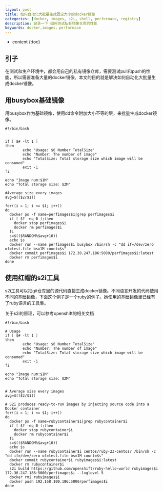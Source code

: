 ```yaml
---
layout: post
title: 如何自动化大批量生成固定大小的docker镜像
categories: [docker, images, s2i, shell, performace, registry]
description: 记录一下 如何测试私有镜像仓库的性能
keywords: docker,images，performace
---
```


* content
{:toc}


## 引子
 在测试和生产环境中，都会用自己的私有镜像仓库，需要测试pull和push的性能，所以需要准备大量的docker镜像。本文的目的就是解决如何自动化大批量生成docker镜像。
 
## 用busybox基础镜像
用busybox作为基础镜像，使用dd命令附加大小不等的层，来批量生成docker镜像。


```
#!/bin/bash


if [ $# -lt 1 ]
then
        echo "Usage: $0 Number TotalSize"
        echo "Number: The number of image"
        echo "TotalSize: Total storage size which image will be consumed"
        exit -1
fi

echo "Image num:$1M"
echo "Total storage size: $2M"

#Average size every images
avg=$(($2/$1))

for((i = 1; i <= $1; i++))
do
  docker ps -f name=perfimages$1|grep perfimages$i
  if [ $? -eq 0 ];then
    docker stop perfimages$i
    docker rm perfimages$i
  fi
  s=$(($RANDOM%$avg+10))
  echo $s
  docker run --name perfimages$i busybox /bin/sh -c "dd if=/dev/zero of=test.file bs=1M count=$s"
  docker commit perfimages$i 172.30.247.186:5000/perfimages$i:latest
  docker rm perfimages$i
done

```

## 使用红帽的s2i工具
s2i工具可以把git仓库里的源代码直接生成docker镜像。不同语言开发的代码使用不同的基础镜像，下面这个例子是一个ruby的例子。她使用的基础镜像里已经有了ruby语言的工具集。

关于s2i的原理，可以参考openshift的相关文档


```
#!/bin/bash

# Usage
if [ $# -lt 1 ]
then
        echo "Usage: $0 Number TotalSize"
        echo "Number: The number of image"
        echo "TotalSize: Total storage size which image will be consumed"
        exit -1
fi

echo "Image num:$1M"
echo "Total storage size: $2M"


# Average size every images
avg=$(($2/$1))

# S2I produces ready-to-run images by injecting source code into a Docker container
for((i = 1; i <= $1; i++))
do
  docker ps -f name=rubycontainer$1|grep rubycontainer$i
  if [ $? -eq 0 ];then
    docker stop rubycontainer$i
    docker rm rubycontainer$i
  fi
  s=$(($RANDOM%$avg+10))
  echo $s
  docker run --name rubycontainer$i centos/ruby-23-centos7 /bin/sh -c "dd if=/dev/zero of=test.file bs=1M count=$s"
  docker commit rubycontainer$i rubyimages$i:latest
  docker rm rubycontainer$i
  s2i build https://github.com/openshift/ruby-hello-world rubyimages$i 172.30.247.186:5000/perfimages$i --loglevel 5
  docker rmi rubyimages$i
  docker push 192.168.100.186:5000/perfimages$i
done

```
